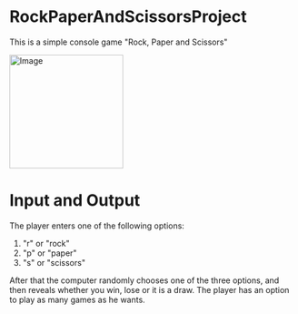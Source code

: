 # RockPaperAndScissorsProject
This is a simple console game "Rock, Paper and Scissors"

<img alt="Image" width="200px" src="https://user-images.githubusercontent.com/79603377/227280846-504978f4-d2cf-4f4b-9e10-51ab239269f8.png" />

<h1>Input and Output</h1>
The player enters one of the following options:
<ol>
  <li>"r" or "rock"</li>
  <li>"p" or "paper"</li>
  <li>"s" or "scissors"</li>
 </ol>
 
 After that the computer randomly chooses one of the three options, and then reveals whether you win, lose or it is a draw.
 The player has an option to play as many games as he wants.
 
